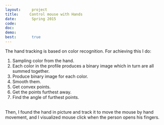 ```yaml
---
layout:     project
title:     Control mouse with Hands 
date:       Spring 2015
code:  
doc:        
demo:
best:       true
---
```

The hand tracking is based on color recognition.  For achieving this I do: <br />
1) Sampling color from the hand. <br />
2) Each color in the profile produces a binary image which in turn are all summed together.<br />
3) Produce binary image for each color.<br />
4) Smooth them.<br />
5) Get convex points.<br />
6) Get the points furthest away.<br />
7) Find the angle of furthest points.<br /><br />

Then, I found the hand in picture and track it to move the mouse by hand movement, and I visualized mouse click when the person opens his fingers. 
